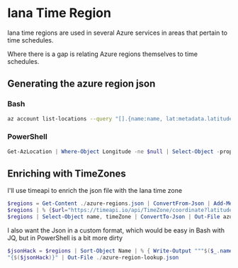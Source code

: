 # Iana Time Region

Iana time regions are used in several Azure services in areas that pertain to time schedules.

Where there is a gap is relating Azure regions themselves to time schedules.

## Generating the azure region json

### Bash

```bash
az account list-locations --query "[].{name:name, lat:metadata.latitude, long:metadata.longitude, geo:metadata.geographyGroup}" -o json > azure-regions.json
```

### PowerShell

```powershell
Get-AzLocation | Where-Object Longitude -ne $null | Select-Object -property @{N='name';E={$_.Location}}, @{N='long';E={$_.Longitude}}, @{N='lat';E={$_.Latitude}} | ConvertTo-Json | Out-File azure-regions.json
```

## Enriching with TimeZones

I'll use timeapi to enrich the json file with the Iana time zone

```powershell
$regions = Get-Content ./azure-regions.json | ConvertFrom-Json | Add-Member -PassThru -type NoteProperty -name timeZone -value ""
$regions | % {$url="https://timeapi.io/api/TimeZone/coordinate?latitude=$($_.lat)&longitude=$($_.long)"; write-verbose $url; $time=$(Invoke-WebRequest $url).Content; $timeZone= $time | ConvertFrom-Json | Select-Object -ExpandProperty timeZone; $_.timeZone=$timeZone} | ConvertTo-Json | Out-File azure-regions-timezones.json
$regions | Select-Object name, timeZone | ConvertTo-Json | Out-File azure-regions-timezones.json
```

I also want the Json in a custom format, which would be easy in Bash with JQ, but in PowerShell is a bit more dirty

```powershell
$jsonHack = $regions | Sort-Object Name | % { Write-Output """$($_.name)"" : ""$($_.timeZone)"""  } | Join-String -Separator ','
"{$($jsonHack)}" | Out-File ./azure-region-lookup.json
```
